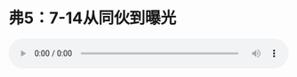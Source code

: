 # 弗5：7-14从同伙到曝光

<audio style="width: 100%;" preload="false" controls controlslist="nodownload"><source src="//file.simai.life/audio/mp3/old/12238.mp3" type="audio/mpeg">Your browser does not support the audio element.</audio>


